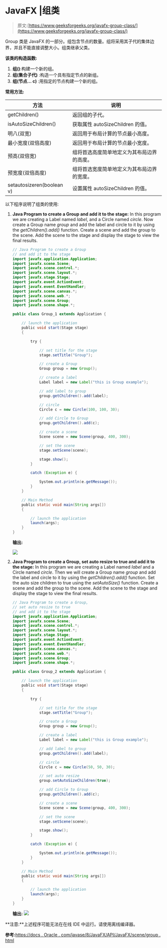 # JavaFX |组类

> 原文:[https://www.geeksforgeeks.org/javafx-group-class/](https://www.geeksforgeeks.org/javafx-group-class/)

Group 类是 JavaFX 的一部分。组包含节点的数量。组将采用其子代的集体边界，并且不能直接调整大小。组类继承父类。

**该类的构造函数:**

1.  **组()**:构建一个新的组。
2.  **组(集合<node>子代)</node>** :构造一个具有指定节点的新组。
3.  **组(节点… c)** :用指定的节点构建一个新的组。

**常用方法:**

| 方法 | 说明 |
| --- | --- |
| getChildren() | 返回组的子代。 |
| isAutoSizeChildren() | 获取属性 autoSizeChildren 的值。 |
| 明八(双宽) | 返回用于布局计算的节点最小高度。 |
| 最小宽度(双倍高度) | 返回用于布局计算的节点最小宽度。 |
| 预高(双倍宽) | 组将首选高度简单地定义为其布局边界的高度。 |
| 预宽度(双倍高度) | 组将首选宽度简单地定义为其布局边界的宽度。 |
| setautosizeren(boolean v) | 设置属性 autoSizeChildren 的值。 |

以下程序说明了组类的使用:

1.  **Java Program to create a Group and add it to the stage:** In this program we are creating a Label named *label*, and a Circle named *circle*. Now create a Group name *group* and add the label and circle to it by using the *getChildren().add()* function. Create a scene and add the group to the scene. Add the scene to the stage and display the stage to view the final results.

    ```java
    // Java Program to create a Group
    // and add it to the stage
    import javafx.application.Application;
    import javafx.scene.Scene;
    import javafx.scene.control.*;
    import javafx.scene.layout.*;
    import javafx.stage.Stage;
    import javafx.event.ActionEvent;
    import javafx.event.EventHandler;
    import javafx.scene.canvas.*;
    import javafx.scene.web.*;
    import javafx.scene.Group;
    import javafx.scene.shape.*;

    public class Group_1 extends Application {

        // launch the application
        public void start(Stage stage)
        {

            try {

                // set title for the stage
                stage.setTitle("Group");

                // create a Group
                Group group = new Group();

                // create a label
                Label label = new Label("this is Group example");

                // add label to group
                group.getChildren().add(label);

                // circle
                Circle c = new Circle(100, 100, 30);

                // add Circle to Group
                group.getChildren().add(c);

                // create a scene
                Scene scene = new Scene(group, 400, 300);

                // set the scene
                stage.setScene(scene);

                stage.show();
            }

            catch (Exception e) {

                System.out.println(e.getMessage());
            }
        }

        // Main Method
        public static void main(String args[])
        {

            // launch the application
            launch(args);
        }
    }
    ```

    **输出:**

    ![](img/b36aa944953da4089682d49ea450cc0c.png)

2.  **Java Program to create a Group, set auto resize to true and add it to the stage:** In this program we are creating a Label named *label* and a Circle named *circle*. Then we will create a Group name *group* and add the label and circle to it by using the *getChildren().add()* function. Set the auto size children to true using the *setAutoSize()* function. Create a scene and add the group to the scene. Add the scene to the stage and display the stage to view the final results.

    ```java
    // Java Program to create a Group,
    // set auto resize to true
    // and add it to the stage
    import javafx.application.Application;
    import javafx.scene.Scene;
    import javafx.scene.control.*;
    import javafx.scene.layout.*;
    import javafx.stage.Stage;
    import javafx.event.ActionEvent;
    import javafx.event.EventHandler;
    import javafx.scene.canvas.*;
    import javafx.scene.web.*;
    import javafx.scene.Group;
    import javafx.scene.shape.*;

    public class Group_2 extends Application {

        // launch the application
        public void start(Stage stage)
        {

            try {

                // set title for the stage
                stage.setTitle("Group");

                // create a Group
                Group group = new Group();

                // create a label
                Label label = new Label("this is Group example");

                // add label to group
                group.getChildren().add(label);

                // circle
                Circle c = new Circle(50, 50, 30);

                // set auto resize
                group.setAutoSizeChildren(true);

                // add Circle to Group
                group.getChildren().add(c);

                // create a scene
                Scene scene = new Scene(group, 400, 300);

                // set the scene
                stage.setScene(scene);

                stage.show();
            }

            catch (Exception e) {

                System.out.println(e.getMessage());
            }
        }

        // Main Method
        public static void main(String args[])
        {

            // launch the application
            launch(args);
        }
    }
    ```

    **输出:**
    ![](img/0907859b800ed05dd1f4037434bf6d90.png)

**注意:**上述程序可能无法在在线 IDE 中运行。请使用离线编译器。

**参考:**[https://docs . Oracle . com/javase/8/JavaFX/API/JavaFX/scene/group . html](https://docs.oracle.com/javase/8/javafx/api/javafx/scene/Group.html)